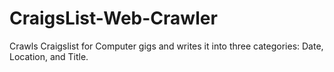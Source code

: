 # CraigsList-Web-Crawler
Crawls Craigslist for Computer gigs and writes it into three categories: Date, Location, and Title.
